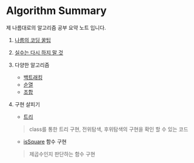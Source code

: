 # Algorithm Summary
제 나름대로의 알고리즘 공부 요약 노트 입니다.

1. [나름의 코딩 꿀팁](./CodingTip.md)

2. [실수는 다시 하지 말 것](./MyCodingMis.md)

3. 다양한 알고리즘
    - [백트래킹](./BackTracking.md)
    - [순열](./순열구현코드.md)
    - [조합](./조합구현코드.md)

4. 구현 살피기
    - [트리](../Programmers/solved_by_cpp/Level3/SY_P_level3_path_finding_game.cpp)
    > class를 통한 트리 구현, 전위탐색, 후위탐색의 구현을 확인 할 수 있는 코드 
    - [isSquare](../Baekjoon/2020-11/SY_B1025.cpp) 함수 구현
    > 제곱수인지 판단하는 함수 구현
